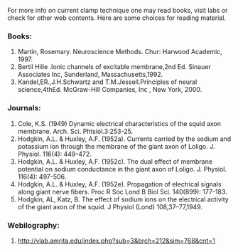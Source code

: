
For more info on current clamp technique one may read books, visit labs or check for other web contents. Here are some choices for reading material.

 

### Books: 
 

1. Martin, Rosemary. Neuroscience Methods. Chur: Harwood Academic, 1997.
2. Bertil Hille .Ionic channels of excitable membrane,2nd Ed. Sinauer Associates Inc, Sunderland, Massachusetts,1992.
3. Kandel,ER.,J.H.Schwartz and T.M.Jessell.Principles of neural science,4thEd. McGraw-Hill Companies, Inc , New York, 2000.

 

### Journals:
 

1. Cole, K.S. (1949) Dynamic electrical characteristics of the squid axon membrane. Arch. Sci. Phtsiol.3:253-25.
2. Hodgkin, A.L. & Huxley, A.F. (1952a). Currents carried by the sodium and potassium ion through the membrane of the giant axon of Loligo. J. Physiol. 116(4): 449-472.
3. Hodgkin, A.L. & Huxley, A.F. (1952c). The dual effect of membrane potential on sodium conductance in the giant axon of Loligo. J. Physiol. 116(4): 497-506.
4. Hodgkin, A.L. & Huxley, A.F. (1952e). Propagation of electrical signals along giant nerve fibers. Proc R Soc Lond B Biol Sci. 140(899): 177-183.
5. Hodgkin, AL, Katz, B. The effect of sodium ions on the electrical activity of the giant axon of the squid. J Physiol (Lond) 108,37–77,1949.
 
 

### Webilography:
 

1. http://vlab.amrita.edu/index.php?sub=3&brch=212&sim=768&cnt=1
